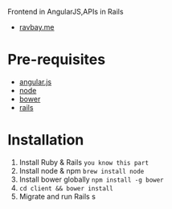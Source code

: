 Frontend in AngularJS,APIs in Rails
- [ravbay.me](http://ravbay.me)
# Pre-requisites

- [angular.js](https://angularjs.org/)
- [node](https://nodejs.org)
- [bower](http://bower.io/)
- [rails](https://rubyonrails.org)


# Installation

1. Install Ruby & Rails `you know this part`
2. Install node & npm `brew install node`
3. Install bower globally `npm install -g bower`
4. `cd client && bower install`
5. Migrate and run Rails s

